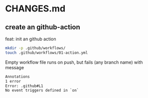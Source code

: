 # CHANGES.md

## create an github-action

feat: init an github action

```bash
mkdir -p .github/workflows/
touch .github/workflows/01-action.yml
```

Empty workflow file runs on push, but fails (any branch name) with message

```txt
Annotations
1 error
Error: .github#L1
No event triggers defined in `on`
```
